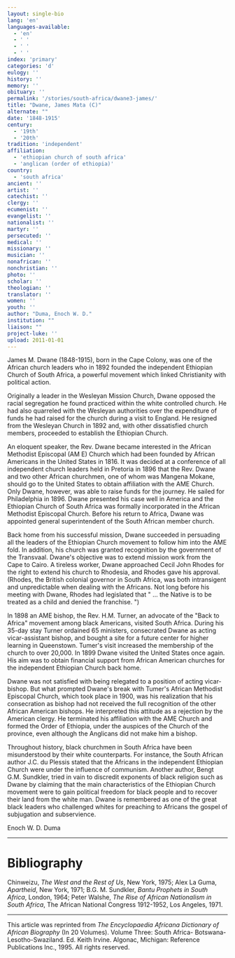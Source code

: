 ```yaml
---
layout: single-bio
lang: 'en'
languages-available:
  - 'en'
  - ' '
  - ' '
  - ' '
index: 'primary'
categories: 'd'
eulogy: ''
history: ''
memory: ''
obituary: ''
permalink: '/stories/south-africa/dwane3-james/'
title: "Dwane, James Mata (C)"
alternate: ""
date: '1848-1915'
century:
  - '19th'
  - '20th'
tradition: 'independent'
affiliation:
  - 'ethiopian church of south africa'
  - 'anglican (order of ethiopia)'
country:
  - 'south africa'
ancient: ''
artist: ''
catechist: ''
clergy: ''
ecumenist: ''
evangelist: ''
nationalist: ''
martyr: ''
persecuted: ''
medical: ''
missionary: ''
musician: ''
nonafrican: ''
nonchristian: ''
photo: ''
scholar: ''
theologian: ''
translator: ''
women: ''
youth: ''
author: "Duma, Enoch W. D."
institution: ""
liaison: ""
project-luke: ''
upload: 2011-01-01
---
```




James M. Dwane (1848-1915), born in the Cape Colony, was one of the African church leaders who in 1892 founded the independent Ethiopian Church of South Africa, a powerful movement which linked Christianity with political action.

Originally a leader in the Wesleyan Mission Church, Dwane opposed the racial segregation he found practiced within the white controlled church. He had also quarreled with the Wesleyan authorities over the expenditure of funds he had raised for the church during a visit to England. He resigned from the Wesleyan Church in 1892 and, with other dissatisfied church members, proceeded to establish the Ethiopian Church.

An eloquent speaker, the Rev. Dwane became interested in the African Methodist Episcopal (AM E) Church which had been founded by African Americans in the United States in 1816. It was decided at a conference of all independent church leaders held in Pretoria in 1896 that the Rev. Dwane and two other African churchmen, one of whom was Mangena Mokane, should go to the United States to obtain affiliation with the AME Church. Only Dwane, however, was able to raise funds for the journey. He sailed for Philadelphia in 1896. Dwane presented his case well in America and the Ethiopian Church of South Africa was formally incorporated in the African Methodist Episcopal Church. Before his return to Africa, Dwane was appointed general superintendent of the South African member church.

Back home from his successful mission, Dwane succeeded in persuading all the leaders of the Ethiopian Church movement to follow him into the AME fold. In addition, his church was granted recognition by the government of the Transvaal. Dwane's objective was to extend mission work from the Cape to Cairo. A tireless worker, Dwane approached Cecil John Rhodes for the right to extend his church to Rhodesia, and Rhodes gave his approval. (Rhodes, the British colonial governor in South Africa, was both intransigent and unpredictable when dealing with the Africans. Not long before his meeting with Dwane, Rhodes had legislated that " ... the Native is to be treated as a child and denied the franchise. ")

In 1898 an AME bishop, the Rev. H.M. Turner, an advocate of the "Back to Africa" movement among black Americans, visited South Africa. During his 35-day stay Turner ordained 65 ministers, consecrated Dwane as acting vicar-assistant bishop, and bought a site for a future center for higher learning in Queenstown. Tumer's visit increased the membership of the church to over 20,000. In 1899 Dwane visited the United States once again. His aim was to obtain financial support from African American churches for the independent Ethiopian Church back home.

Dwane was not satisfied with being relegated to a position of acting vicar-bishop. But what prompted Dwane's break with Tumer's African Methodist Episcopal Church, which took place in 1900, was his realization that his consecration as bishop had not received the full recognition of the other African American bishops. He interpreted this attitude as a rejection by the American clergy. He terminated his affiliation with the AME Church and formed the Order of Ethiopia, under the auspices of the Church of the province, even although the Anglicans did not make him a bishop.

Throughout history, black churchmen in South Africa have been misunderstood by their white counterparts. For instance, the South African author J.C. du Plessis stated that the Africans in the independent Ethiopian Church were under the influence of communism. Another author, Bengt G.M. Sundkler, tried in vain to discredit exponents of black religion such as Dwane by claiming that the main characteristics of the Ethiopian Church movement were to gain political freedom for black people and to recover their land from the white man. Dwane is remembered as one of the great black leaders who challenged whites for preaching to Africans the gospel of subjugation and subservience.

Enoch W. D. Duma

---

# Bibliography

Chinweizu, *The West and the Rest of Us*, New York, 1975; Alex La Guma, *Apartheid*, New York, 1971; B.G. M. Sundkler, *Bantu Prophets in South Africa*, London, 1964; Peter Walshe, *The Rise of African Nationalism in South Africa*, The African National Congress 1912-1952, Los Angeles, 1971.

---

This article was reprinted from *The Encyclopaedia Africana Dictionary of African Biography* (In 20 Volumes). Volume Three: South Africa- Botswana-Lesotho-Swaziland. Ed. Keith Irvine. Algonac, Michigan: Reference Publications Inc., 1995.  All rights reserved.